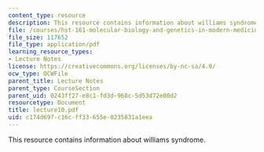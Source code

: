 ```yaml
---
content_type: resource
description: This resource contains information about williams syndrome.
file: /courses/hst-161-molecular-biology-and-genetics-in-modern-medicine-fall-2007/c174d697c16cff33655e0235831a1eea_lecture10.pdf
file_size: 117652
file_type: application/pdf
learning_resource_types:
- Lecture Notes
license: https://creativecommons.org/licenses/by-nc-sa/4.0/
ocw_type: OCWFile
parent_title: Lecture Notes
parent_type: CourseSection
parent_uid: 0243ff27-e8c1-fd3d-968c-5d53d72e00d2
resourcetype: Document
title: lecture10.pdf
uid: c174d697-c16c-ff33-655e-0235831a1eea
---
```

This resource contains information about williams syndrome.